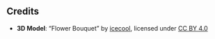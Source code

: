 ## Credits

- **3D Model**: “Flower Bouquet” by [icecool](https://sketchfab.com/icecool), licensed under [CC BY 4.0](http://creativecommons.org/licenses/by/4.0/)
